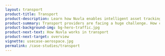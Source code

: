 ```yaml
---
layout: transport
product-title: Transport
product-description: Learn how Nuvla enables intelligent asset tracking, payment systems and AI automation in the Public Transport sector.
product-summary: Transport providers are facing a huge challenge. How can they improve customer experience, respond to sustainable development goals, increase efficiency and reduce costs?
product-background-img: bg-hero-traffic.jpg
product-next-text: How Nuvla works in transport
product-next-target: overview
vignette: usecase-aerospace.jpg
permalink: /case-studies/transport
---
```

